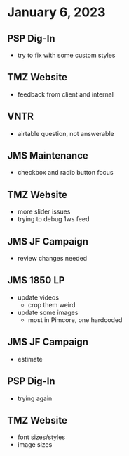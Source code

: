 # January 6, 2023

## PSP Dig-In
- try to fix with some custom styles

## TMZ Website
- feedback from client and internal

## VNTR
- airtable question, not answerable

## JMS Maintenance
- checkbox and radio button focus

## TMZ Website
- more slider issues
- trying to debug 1ws feed

## JMS JF Campaign
- review changes needed

## JMS 1850 LP
- update videos
	- crop them weird
- update some images
	- most in Pimcore, one hardcoded

## JMS JF Campaign
- estimate

## PSP Dig-In
- trying again

## TMZ Website
- font sizes/styles
- image sizes